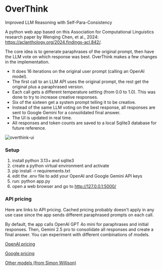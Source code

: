 # OverThink
Improved LLM Reasoning with Self-Para-Consistency

A python web app based on this Association for Computational Linguistics research paper by Wenqing Chen, et al., 2024: https://aclanthology.org/2024.findings-acl.842/. 

The core idea is to generate paraphrases of the original prompt, then have the LLM vote on which response was best. OverThink makes a few changes in the implementation.

- It does 16 iterations on the original user prompt (calling an OpenAI model).
- The first call to an LLM API uses the original prompt, the rest get the original plus a paraphrased version.
- Each call gets a different temperature setting (from 0.0 to 1.0). This was done to try to increase creative responses.
- Six of the sixteen get a system prompt telling it to be creative.
- Instead of the same LLM voting on the best response, all responses are sent to Google Gemini for a consolidated final answer.
- The UI is updated in real time.
- All responses and token counts are saved to a local Sqlite3 database for future reference.

![overthink-ui](https://github.com/user-attachments/assets/c0587e2e-6886-4230-a6b6-21da73af0088)

### Setup

1. install python 3.13+ and sqlite3
2. create a python virtual environment and activate
3. pip install -r requirements.txt
4. edit the .env file to add your OpenAI and Google Gemini API keys
5. run: python app.py
6. open a web browser and go to http://127.0.0.1:5000/

### API pricing

Here are links to API pricing. Cached pricing probably doesn't apply in any use case since the app sends different paraphrased prompts on each call.

By default, the app calls OpenAI GPT 4o mini for paraphrases and initial responses. Then, Gemini 2.5 pro to consolidate all responses and create a final answer. You can experiment with different combinations of models.

[OpenAI pricing](https://platform.openai.com/docs/pricing)

[Google pricing](https://ai.google.dev/gemini-api/docs/pricing)

[Other models (from Simon Willison)](https://www.llm-prices.com/)

